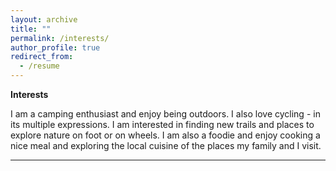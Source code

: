 ```yaml
---
layout: archive
title: ""
permalink: /interests/
author_profile: true
redirect_from:
  - /resume
---
```


**Interests**

I am a camping enthusiast and enjoy being outdoors. I also love cycling - in its multiple expressions. I am interested in finding new trails and places to explore nature on foot or on wheels. I am also a foodie and enjoy cooking a nice meal and exploring the local cuisine of the places my family and I visit.

---
